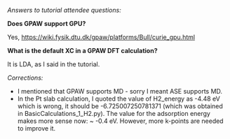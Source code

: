 
*Answers to tutorial attendee questions:*

**Does GPAW support GPU?**

Yes, https://wiki.fysik.dtu.dk/gpaw/platforms/Bull/curie_gpu.html

**What is the default XC in a GPAW DFT calculation?**

It is LDA, as I said in the tutorial.

*Corrections:*

- I mentioned that GPAW supports MD - sorry I meant ASE supports MD.
- In the Pt slab calculation, I quoted the value of H2_energy as -4.48 eV which is wrong, it should be -6.725007250781371 (which was obtained in BasicCalculations_1_H2.py). The value for the adsorption energy makes more sense now: ~ -0.4 eV. However, more k-points are needed to improve it.
